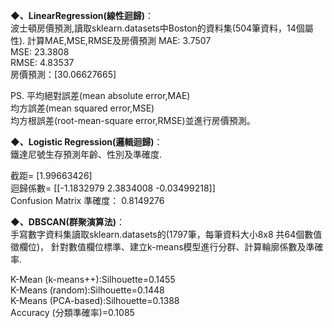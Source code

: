 <B>◆、LinearRegression(線性迴歸)</B>：  
波士頓房價預測,讀取sklearn.datasets中Boston的資料集(504筆資料，14個屬性).
計算MAE,MSE,RMSE及房價預測 
MAE: 3.7507  
MSE: 23.3808  
RMSE: 4.83537  
房價預測：[30.06627665]    

PS.
平均絕對誤差(mean absolute error,MAE)  
均方誤差(mean squared error,MSE)  
均方根誤差(root-mean-square error,RMSE)並進行房價預測。


<B>◆、Logistic Regression(邏輯迴歸)</B>：  
鐵達尼號生存預測年齡、性別及準確度.  

截距= [1.99663426]  
迴歸係數= [[-1.1832979   2.3834008  -0.03499218]]  
Confusion Matrix 準確度： 0.8149276 



<B>◆、DBSCAN(群聚演算法)</B>：  
手寫數字資料集讀取sklearn.datasets的(1797筆，每筆資料大小8x8 共64個數值徵欄位)，
針對數值欄位標準、建立k-means模型進行分群、計算輪廓係數及準確率.

K-Mean (k-means++):Silhouette=0.1455  
K-Means (random):Silhouette=0.1448   
K-Means (PCA-based):Silhouette=0.1388  
Accuracy (分類準確率)=0.1085  


 